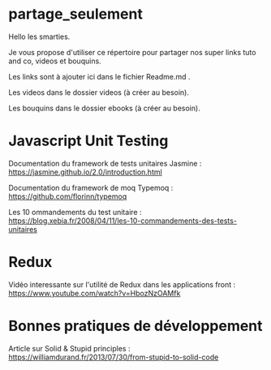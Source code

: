 # partage_seulement

Hello les smarties.

Je vous propose d'utiliser ce répertoire pour partager nos super links tuto and co, videos et bouquins.

Les links sont à ajouter ici dans le fichier Readme.md .

Les videos dans le dossier videos (à créer au besoin).

Les bouquins dans le dossier ebooks (à créer au besoin).


# Javascript Unit Testing

Documentation du framework de tests unitaires Jasmine : https://jasmine.github.io/2.0/introduction.html

Documentation du framework de moq Typemoq : https://github.com/florinn/typemoq

Les 10 ommandements du test unitaire : https://blog.xebia.fr/2008/04/11/les-10-commandements-des-tests-unitaires

# Redux

Vidéo interessante sur l'utilité de Redux dans les applications front : https://www.youtube.com/watch?v=HbozNzOAMfk

# Bonnes pratiques de développement

Article sur Solid & Stupid principles : https://williamdurand.fr/2013/07/30/from-stupid-to-solid-code


